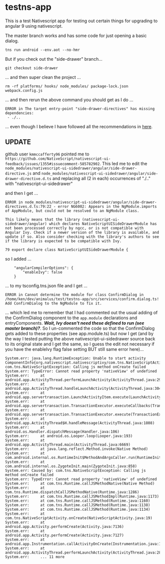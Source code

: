 # testns-app

This is a test Nativescript app for testing out certain things for upgrading to angular 9 using nativescript.

The master branch works and has some code for just opening a basic dialog.

`tns run android --env.aot --no-hmr`

But if you check out the "side-drawer" branch...

```
git checkout side-drawer
```

... and then super clean the project ...

```
rm -rf platforms/ hooks/ node_modules/ package-lock.json webpack.config.js
```

... and then rerun the above command you should get as I do ...

```
ERROR in The target entry-point "side-drawer-directives" has missing dependencies:
 - ./..
```

... even though I believe I have followed all the recommendations in [here](https://github.com/NativeScript/nativescript-angular/pull/2124#issue-376409005).

## UPDATE

github user `kmmccafferty96` pointed me to `https://github.com/NativeScript/nativescript-ui-feedback/issues/1355#issuecomment-585782902`. This led me to edit the `node_modules/nativescript-ui-sidedrawer/angular/side-drawer-directive.js` and `node_modules/nativescript-ui-sidedrawer/angular/side-drawer-directive.d.ts` and replacing all (2 in each) occurrences of "./.." with "nativescript-ui-sidedrawer"

and then I get ...

```
ERROR in node_modules/nativescript-ui-sidedrawer/angular/side-drawer-directives.d.ts:79:22 - error NG6002: Appears in the NgModule.imports of AppModule, but could not be resolved to an NgModule class.

This likely means that the library (nativescript-ui-sidedrawer/angular) which declares NativeScriptUISideDrawerModule has not been processed correctly by ngcc, or is not compatible with Angular Ivy. Check if a newer version of the library is available, and update if so. Also consider checking with the library's authors to see if the library is expected to be compatible with Ivy.

79 export declare class NativeScriptUISideDrawerModule {
```

so I added ...

```
    "angularCompilerOptions": {
        "enableIvy": false
    }
```

... to my tsconfig.tns.json file and I get ...

```
ERROR in Cannot determine the module for class ConfirmDialog in /home/ken/dev/animalus/test/testns-app/src/services/confirm.dialog.ts! Add ConfirmDialog to the NgModule to fix it.
```

... which led me to remember that I had commented out the usual adding of the ConfirmDialog component to the `app.module` declarations and entryComponents. **_Wait, Ivy doesn't need these defined to run (see master branch)?_**. So I un-commented the code so that the ConfirmDialog gets added to these properties (see app.module.ts) but now I get (and by the way I tested putting the above nativescript-ui-sidedrawer source back to its original state and I get the same, so I guess the edit not necessary if you have the enableIvy flag false setting BUT still same error here)...

```
System.err: java.lang.RuntimeException: Unable to start activity ComponentInfo{org.nativescript.nativescriptivy/com.tns.NativeScriptActivity}: com.tns.NativeScriptException: Calling js method onCreate failed
System.err: TypeError: Cannot read property 'nativeView' of undefined
System.err: 	at android.app.ActivityThread.performLaunchActivity(ActivityThread.java:2913)
System.err: 	at android.app.ActivityThread.handleLaunchActivity(ActivityThread.java:3048)
System.err: 	at android.app.servertransaction.LaunchActivityItem.execute(LaunchActivityItem.java:78)
System.err: 	at android.app.servertransaction.TransactionExecutor.executeCallbacks(TransactionExecutor.java:108)
System.err: 	at android.app.servertransaction.TransactionExecutor.execute(TransactionExecutor.java:68)
System.err: 	at android.app.ActivityThread$H.handleMessage(ActivityThread.java:1808)
System.err: 	at android.os.Handler.dispatchMessage(Handler.java:106)
System.err: 	at android.os.Looper.loop(Looper.java:193)
System.err: 	at android.app.ActivityThread.main(ActivityThread.java:6669)
System.err: 	at java.lang.reflect.Method.invoke(Native Method)
System.err: 	at com.android.internal.os.RuntimeInit$MethodAndArgsCaller.run(RuntimeInit.java:493)
System.err: 	at com.android.internal.os.ZygoteInit.main(ZygoteInit.java:858)
System.err: Caused by: com.tns.NativeScriptException: Calling js method onCreate failed
System.err: TypeError: Cannot read property 'nativeView' of undefined
System.err: 	at com.tns.Runtime.callJSMethodNative(Native Method)
System.err: 	at com.tns.Runtime.dispatchCallJSMethodNative(Runtime.java:1286)
System.err: 	at com.tns.Runtime.callJSMethodImpl(Runtime.java:1173)
System.err: 	at com.tns.Runtime.callJSMethod(Runtime.java:1160)
System.err: 	at com.tns.Runtime.callJSMethod(Runtime.java:1138)
System.err: 	at com.tns.Runtime.callJSMethod(Runtime.java:1134)
System.err: 	at com.tns.NativeScriptActivity.onCreate(NativeScriptActivity.java:19)
System.err: 	at android.app.Activity.performCreate(Activity.java:7136)
System.err: 	at android.app.Activity.performCreate(Activity.java:7127)
System.err: 	at android.app.Instrumentation.callActivityOnCreate(Instrumentation.java:1271)
System.err: 	at android.app.ActivityThread.performLaunchActivity(ActivityThread.java:2893)
System.err: 	... 11 more
```

